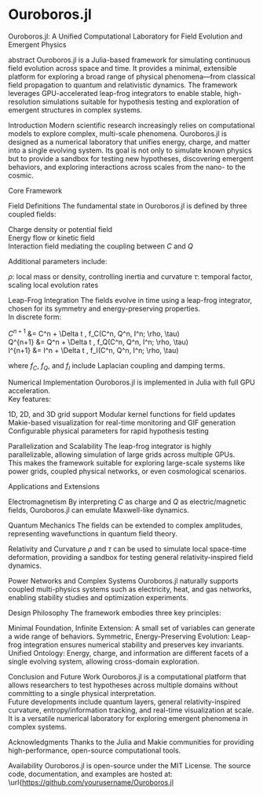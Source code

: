 # Ouroboros.jl

Ouroboros.jl: A Unified Computational Laboratory for Field Evolution and Emergent Physics

abstract
Ouroboros.jl is a Julia-based framework for simulating continuous field evolution across space and time. 
It provides a minimal, extensible platform for exploring a broad range of physical phenomena—from classical field propagation to quantum and relativistic dynamics. 
The framework leverages GPU-accelerated leap-frog integrators to enable stable, high-resolution simulations suitable for hypothesis testing and exploration of emergent structures in complex systems.

Introduction
Modern scientific research increasingly relies on computational models to explore complex, multi-scale phenomena. 
Ouroboros.jl is designed as a numerical laboratory that unifies energy, charge, and matter into a single evolving system. 
Its goal is not only to simulate known physics but to provide a sandbox for testing new hypotheses, discovering emergent behaviors, and exploring interactions across scales from the nano- to the cosmic.

Core Framework

Field Definitions
The fundamental state in Ouroboros.jl is defined by three coupled fields:

  Charge density or potential field  
  Energy flow or kinetic field  
  Interaction field mediating the coupling between $C$ and $Q$

Additional parameters include:

  $\rho$: local mass or density, controlling inertia and curvature
  $\tau$: temporal factor, scaling local evolution rates

Leap-Frog Integration
The fields evolve in time using a leap-frog integrator, chosen for its symmetry and energy-preserving properties.  
In discrete form:

$C^{n+1}$ &= C^n + \Delta t \, f_C(C^n, Q^n, I^n; \rho, \tau)  
Q^{n+1} &= Q^n + \Delta t \, f_Q(C^n, Q^n, I^n; \rho, \tau)  
I^{n+1} &= I^n + \Delta t \, f_I(C^n, Q^n, I^n; \rho, \tau)

where $f_C$, $f_Q$, and $f_I$ include Laplacian coupling and damping terms.

Numerical Implementation
Ouroboros.jl is implemented in Julia with full GPU acceleration.  
Key features:

  1D, 2D, and 3D grid support
  Modular kernel functions for field updates
  Makie-based visualization for real-time monitoring and GIF generation
  Configurable physical parameters for rapid hypothesis testing

Parallelization and Scalability
The leap-frog integrator is highly parallelizable, allowing simulation of large grids across multiple GPUs.  
This makes the framework suitable for exploring large-scale systems like power grids, coupled physical networks, or even cosmological scenarios.

Applications and Extensions

Electromagnetism
By interpreting $C$ as charge and $Q$ as electric/magnetic fields, Ouroboros.jl can emulate Maxwell-like dynamics.

Quantum Mechanics
The fields can be extended to complex amplitudes, representing wavefunctions in quantum field theory.

Relativity and Curvature
$\rho$ and $\tau$ can be used to simulate local space-time deformation, providing a sandbox for testing general relativity-inspired field dynamics.

Power Networks and Complex Systems
Ouroboros.jl naturally supports coupled multi-physics systems such as electricity, heat, and gas networks, enabling stability studies and optimization experiments.

Design Philosophy
The framework embodies three key principles:

  Minimal Foundation, Infinite Extension: A small set of variables can generate a wide range of behaviors.
  Symmetric, Energy-Preserving Evolution: Leap-frog integration ensures numerical stability and preserves key invariants.
  Unified Ontology: Energy, charge, and information are different facets of a single evolving system, allowing cross-domain exploration.

Conclusion and Future Work
Ouroboros.jl is a computational platform that allows researchers to test hypotheses across multiple domains without committing to a single physical interpretation.  
Future developments include quantum layers, general relativity-inspired curvature, entropy/information tracking, and real-time visualization at scale.  
It is a versatile numerical laboratory for exploring emergent phenomena in complex systems.

Acknowledgments
Thanks to the Julia and Makie communities for providing high-performance, open-source computational tools.

Availability
Ouroboros.jl is open-source under the MIT License. 
The source code, documentation, and examples are hosted at: \url{https://github.com/yourusername/Ouroboros.jl
